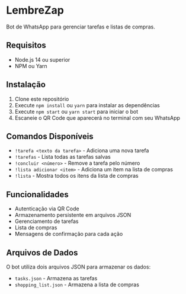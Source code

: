 # LembreZap

Bot de WhatsApp para gerenciar tarefas e listas de compras.

## Requisitos

- Node.js 14 ou superior
- NPM ou Yarn

## Instalação

1. Clone este repositório
2. Execute `npm install` ou `yarn` para instalar as dependências
3. Execute `npm start` ou `yarn start` para iniciar o bot
4. Escaneie o QR Code que aparecerá no terminal com seu WhatsApp

## Comandos Disponíveis

- `!tarefa <texto da tarefa>` - Adiciona uma nova tarefa
- `!tarefas` - Lista todas as tarefas salvas
- `!concluir <número>` - Remove a tarefa pelo número
- `!lista adicionar <item>` - Adiciona um item na lista de compras
- `!lista` - Mostra todos os itens da lista de compras

## Funcionalidades

- Autenticação via QR Code
- Armazenamento persistente em arquivos JSON
- Gerenciamento de tarefas
- Lista de compras
- Mensagens de confirmação para cada ação

## Arquivos de Dados

O bot utiliza dois arquivos JSON para armazenar os dados:
- `tasks.json` - Armazena as tarefas
- `shopping_list.json` - Armazena a lista de compras 